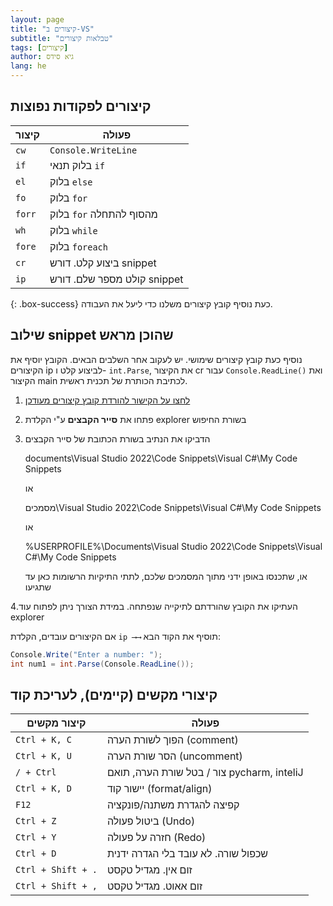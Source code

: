 ```yaml
---
layout: page
title: "קיצורים ב-VS"
subtitle: "טבלאות קיצורים"
tags: [קיצורים]
author: גיא סידס
lang: he
---
```


## קיצורים לפקודות נפוצות

| קיצור        | פעולה                             |
|--------------|-----------------------------------|
| `cw`         | `Console.WriteLine`               |
| `if`         | בלוק תנאי `if`                    |
| `el`         | בלוק `else`                       |
| `fo`         | בלוק `for`                        |
| `forr`       | בלוק `for` מהסוף להתחלה          |
| `wh`         | בלוק `while`                      |
| `fore`       | בלוק `foreach`                    |
| `cr`         | ביצוע קלט. דורש snippet          |
| `ip`         | קולט מספר שלם. דורש snippet      |


{: .box-success}
כעת נוסיף קובץ קיצורים משלנו כדי ליעל את העבודה. 

## שילוב snippet שהוכן מראש
נוסיף כעת קובץ קיצורים שימושי. יש לעקוב אחר השלבים הבאים. הקובץ יוסיף את הקיצורים ip לביצוע קלט ו- `int.Parse`, את הקיצור  cr עבור `Console.ReadLine()` ואת הקיצור main לכתיבת הכותרת של תכנית ראשית.

1. [לחצו על הקישור להורדת קובץ קיצורים מעודכן](/cs/rl.snippet)
2. פתחו את **סייר הקבצים** ע"י הקלדת explorer בשורת החיפוש
3. הדביקו את הנתיב בשורת הכתובת של סייר הקבצים 

    
    documents\Visual Studio 2022\Code Snippets\Visual C#\My Code Snippets
    
    או

    מסמכים\Visual Studio 2022\Code Snippets\Visual C#\My Code Snippets
    
    או

    %USERPROFILE%\Documents\Visual Studio 2022\Code Snippets\Visual C#\My Code Snippets

    או, שתכנסו באופן ידני מתוך המסמכים שלכם, לתתי התיקיות הרשומות כאן עד שתגיעו

4.העתיקו את הקובץ שהורדתם לתיקייה שנפתחה. במידת הצורך ניתן לפתוח עוד explorer

אם הקיצורים עובדים, הקלדת `ip ⟶⟶` תוסיף את הקוד הבא:
```csharp
Console.Write("Enter a number: ");
int num1 = int.Parse(Console.ReadLine());
```


## קיצורי מקשים (קיימים), לעריכת קוד

| קיצור מקשים     | פעולה                                      |
|------------------|--------------------------------------------|
| `Ctrl + K, C`      | הפוך לשורת הערה (comment)                |
| `Ctrl + K, U`     | הסר שורת הערה (uncomment)                |
| `/ + Ctrl`     | צור / בטל שורת הערה, תואם pycharm, inteliJ  |
| `Ctrl + K, D`     | יישור קוד (format/align)                  |
| `F12`             | קפיצה להגדרת משתנה/פונקציה              |
| `Ctrl + Z`        | ביטול פעולה (Undo)                        |
| `Ctrl + Y`        | חזרה על פעולה (Redo)                      |
| `Ctrl + D`        | שכפול שורה. לא עובד בלי הגדרה ידנית       |
| `Ctrl + Shift + .`        | זום אין. מגדיל טקסט       |
| `Ctrl + Shift + ,`        | זום אאוט. מגדיל טקסט       |

